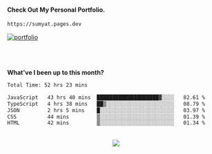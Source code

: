 #### Check Out My Personal Portfolio.
````bash
https://sumyat.pages.dev
````

<a href='https://sumyat.pages.dev/'>
    <img src='https://user-images.githubusercontent.com/108873224/211860821-15c31441-8db7-4fb7-8537-28a0c11e9408.png' alt='portfolio' align='center' />
</a>

<!-- #### GitHub Repository For Portfolio - https://github.com/sumyat-aung/su-myat-aung-portfolio -->
<br />
<br />

<!-- <div align="center">
  <img src="https://github-readme-streak-stats.herokuapp.com/?user=sumyat-aung&theme=dark&hide_border=true" height="150" alt="languages graph"  />
</div> -->

<br />
<br />

**What've I been up to this month?**

<!--START_SECTION:waka-->

```txt
Total Time: 52 hrs 23 mins

JavaScript   43 hrs 40 mins  ████████████████████▓░░░░   82.61 %
TypeScript   4 hrs 38 mins   ██▒░░░░░░░░░░░░░░░░░░░░░░   08.79 %
JSON         2 hrs 5 mins    █░░░░░░░░░░░░░░░░░░░░░░░░   03.97 %
CSS          44 mins         ▒░░░░░░░░░░░░░░░░░░░░░░░░   01.39 %
HTML         42 mins         ▒░░░░░░░░░░░░░░░░░░░░░░░░   01.34 %
```

<!--END_SECTION:waka-->

<br />


<div align="center">
  <img src="https://profile-counter.glitch.me/sumyat-aung/count.svg?"  />
</div>

